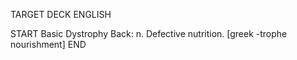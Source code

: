 TARGET DECK
ENGLISH

START
Basic
Dystrophy
Back: n. Defective nutrition. [greek -trophe nourishment]
END
